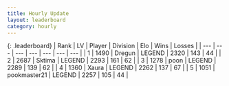 ```yaml
---
title: Hourly Update
layout: leaderboard
category: hourly
---
```


{: .leaderboard}
| Rank | LV | Player | Division | Elo | Wins | Losses |
| --- | --- | --- | --- | --- | --- | --- |
| <span data-change="0">1</span> | 1490 | <span title="ID: 337810">Dregun</span> | LEGEND | <span data-change="0">2320</span> | <span data-change="0">143</span> | <span data-change="0">44</span> |
| <span data-change="1">2</span> | 2687 | <span title="ID: 353063">Sktima</span> | LEGEND | <span data-change="17">2293</span> | <span data-change="3">161</span> | <span data-change="0">62</span> |
| <span data-change="-1">3</span> | 1278 | <span title="ID: 540690">poon</span> | LEGEND | <span data-change="0">2289</span> | <span data-change="0">139</span> | <span data-change="0">62</span> |
| <span data-change="0">4</span> | 1360 | <span title="ID: 200908">Xaura</span> | LEGEND | <span data-change="0">2262</span> | <span data-change="0">137</span> | <span data-change="0">67</span> |
| <span data-change="0">5</span> | 1051 | <span title="ID: 652474">pookmaster21</span> | LEGEND | <span data-change="0">2257</span> | <span data-change="0">105</span> | <span data-change="0">44</span> |